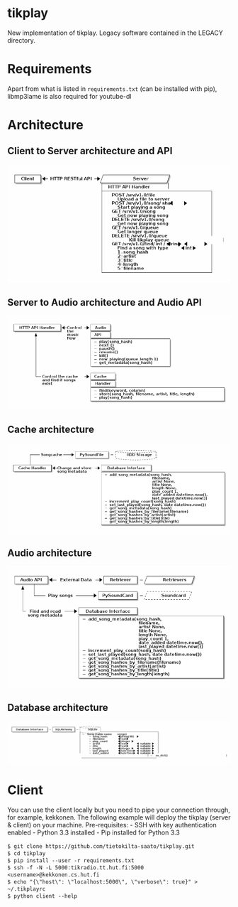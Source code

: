 tikplay
=======

New implementation of tikplay. Legacy software contained in the LEGACY directory.

Requirements
============

Apart from what is listed in `requirements.txt` (can be installed with pip), libmp3lame is also required for youtube-dl

Architecture
============

## Client to Server architecture and API

![ditaa rules\!](./documentation/client_to_server.png)

## Server to Audio architecture and Audio API

![oh yes it does](./documentation/server_to_audio_architecture.png)

## Cache architecture

![ditaa <3](./documentation/cache_handler.png)

## Audio architecture

![are you really reading these?](./documentation/audio_architecture.png)

## Database architecture

![you must be cheating and looking at the source code\!](./documentation/database_architecture.png)

Client
======

You can use the client locally but you need to pipe your connection
through, for example, kekkonen. The following example will deploy the
tikplay (server & client) on your machine. Pre-requisites:
	- SSH with key authentication enabled
	- Python 3.3 installed
	- Pip installed for Python 3.3

```
$ git clone https://github.com/tietokilta-saato/tikplay.git
$ cd tikplay
$ pip install --user -r requirements.txt
$ ssh -f -N -L 5000:tikradio.tt.hut.fi:5000 <username>@kekkonen.cs.hut.fi
$ echo "{\"host\": \"localhost:5000\", \"verbose\": true}" > ~/.tikplayrc
$ python client --help
```
